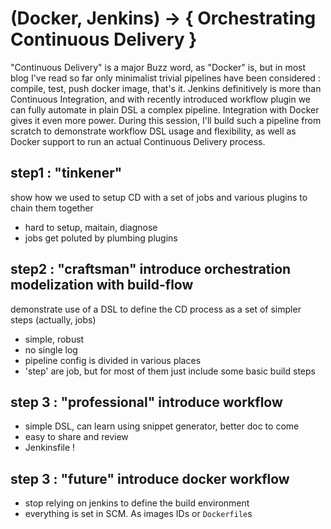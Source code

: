 # (Docker, Jenkins) -> { Orchestrating Continuous Delivery }

"Continuous Delivery" is a major Buzz word, as "Docker" is, but in most blog I've read so far only minimalist trivial pipelines have been considered : compile, test, push docker image, that's it. Jenkins definitively is more than Continuous Integration, and with recently introduced workflow plugin we can fully automate in plain DSL a complex pipeline. Integration with Docker gives it even more power. During this session, I'll build such a pipeline from scratch to demonstrate workflow DSL usage and flexibility, as well as Docker support to run an actual Continuous Delivery process.

## step1 : "tinkener" 
show how we used to setup CD with a set of jobs and various plugins to chain them together
- hard to setup, maitain, diagnose
- jobs get poluted by plumbing plugins

## step2 : "craftsman" introduce orchestration modelization with build-flow
demonstrate use of a DSL to define the CD process as a set of simpler steps (actually, jobs)
- simple, robust
- no single log
- pipeline config is divided in various places 
- 'step' are job, but for most of them just include some basic build steps

## step 3 : "professional" introduce workflow
- simple DSL, can learn using snippet generator, better doc to come
- easy to share and review
- Jenkinsfile !

## step 3 : "future" introduce docker workflow
- stop relying on jenkins to define the build environment
- everything is set in SCM. As images IDs or `Dockerfile`s


